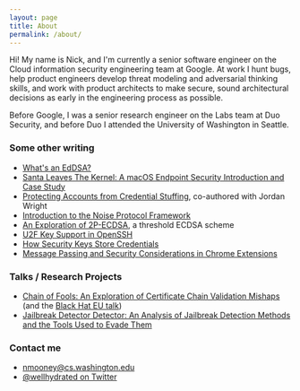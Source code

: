 ```yaml
---
layout: page
title: About
permalink: /about/
---
```


Hi! My name is Nick, and I'm currently a senior software engineer on the Cloud information security engineering team at Google. At work I hunt bugs, help product engineers develop threat modeling and adversarial thinking skills, and work with product architects to make secure, sound architectural decisions as early in the engineering process as possible.

Before Google, I was a senior research engineer on the Labs team at Duo Security, and before Duo I attended the University of Washington in Seattle.

### Some other writing

* [What's an EdDSA?](https://duo.com/labs/tech-notes/whats-an-eddsa)
* [Santa Leaves The Kernel: A macOS Endpoint Security Introduction and Case Study](https://duo.com/labs/tech-notes/santa-leaves-the-kernel-a-macos-endpoint-security-introduction-and-case-study)
* [Protecting Accounts from Credential Stuffing](https://duo.com/labs/tech-notes/protecting-accounts-from-credential-stuffing), co-authored with Jordan Wright
* [Introduction to the Noise Protocol Framework](https://duo.com/labs/tech-notes/noise-protocol-framework-intro)
* [An Exploration of 2P-ECDSA](https://duo.com/labs/tech-notes/2p-ecdsa-explained), a threshold ECDSA scheme
* [U2F Key Support in OpenSSH](https://duo.com/labs/tech-notes/u2f-key-support-in-openssh)
* [How Security Keys Store Credentials](https://duo.com/labs/tech-notes/how-security-keys-store-credentials)
* [Message Passing and Security Considerations in Chrome Extensions](https://duo.com/labs/tech-notes/message-passing-and-security-considerations-in-chrome-extensions)

### Talks / Research Projects

* [Chain of Fools: An Exploration of Certificate Chain Validation Mishaps](https://duo.com/labs/research/chain-of-fools) (and the [Black Hat EU talk](https://www.youtube.com/watch?v=gmYcsdXT3W8))
* [Jailbreak Detector Detector: An Analysis of Jailbreak Detection Methods and the Tools Used to Evade Them](https://duo.com/blog/jailbreak-detector-detector)


### Contact me

* [nmooney@cs.washington.edu](mailto:nmooney@cs.washington.edu)
* [@wellhydrated on Twitter](https://twitter.com/wellhydrated)
